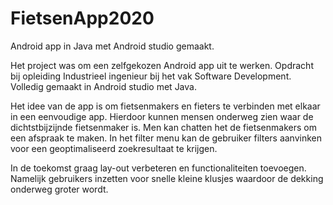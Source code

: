 # FietsenApp2020
Android app in Java met Android studio gemaakt.

Het project was om een zelfgekozen Android app uit te werken. Opdracht bij opleiding Industrieel ingenieur bij het vak Software Development. Volledig gemaakt in Android studio met Java.

Het idee van de app is om fietsenmakers en fieters te verbinden met elkaar in een eenvoudige app. Hierdoor kunnen mensen onderweg zien waar de dichtstbijzijnde fietsenmaker is. Men kan chatten het de fietsenmakers om een afspraak te maken. In het filter menu kan de gebruiker filters aanvinken voor een geoptimaliseerd zoekresultaat te krijgen.

In de toekomst graag lay-out verbeteren en functionaliteiten toevoegen. Namelijk gebruikers inzetten voor snelle kleine klusjes waardoor de dekking onderweg groter wordt.
